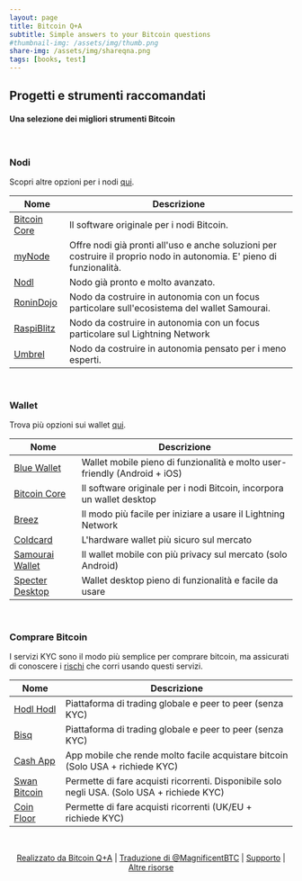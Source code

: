 ```yaml
---
layout: page
title: Bitcoin Q+A
subtitle: Simple answers to your Bitcoin questions
#thumbnail-img: /assets/img/thumb.png
share-img: /assets/img/shareqna.png
tags: [books, test]
---
```


## Progetti e strumenti raccomandati	

#### Una selezione dei migliori strumenti Bitcoin

<br/>

### Nodi

Scopri altre opzioni per i nodi [qui](/node).


| Nome                                                      | Descrizione                                                        | 
|-----------------------------------------------------------|--------------------------------------------------------------------|  
| [Bitcoin Core](https://bitcoin.org/en/bitcoin-core/)      | Il software originale per i nodi Bitcoin.                                 |
| [myNode](https://mynode.com/)                             | Offre nodi già pronti all'uso e anche soluzioni per costruire il proprio nodo in autonomia. E' pieno di funzionalità.  |                   
| [Nodl](https://nodl.it/)                                  | Nodo già pronto e molto avanzato.                                           |
| [RoninDojo](https://ronindojo.io/)                        | Nodo da costruire in autonomia con un focus particolare sull'ecosistema del wallet Samourai.                   |
| [RaspiBlitz](https://github.com/rootzoll/raspiblitz)      | Nodo da costruire in autonomia con un focus particolare sul Lightning Network                                |
| [Umbrel](https://getumbrel.com/)                          | Nodo da costruire in autonomia pensato per i meno esperti.                                  |


<br/>

### Wallet

Trova più opzioni sui wallet [qui](https://bitcoiner.guide/wallet).


| Nome                                                      | Descrizione                                                        | 
|-----------------------------------------------------------|--------------------------------------------------------------------|   
| [Blue Wallet](https://bluewallet.io/)                     | Wallet mobile pieno di funzionalità e molto user-friendly (Android + iOS)      |
| [Bitcoin Core](https://bitcoin.org/en/bitcoin-core/)       | Il software originale per i nodi Bitcoin, incorpora un wallet desktop   |
| [Breez](https://breez.technology/)                        | Il modo più facile per iniziare a usare il Lightning Network                          |               
| [Coldcard](https://coldcardwallet.com/)                   | L'hardware wallet più sicuro sul mercato                      |
| [Samourai Wallet](https://samouraiwallet.com/)            | Il wallet mobile con più privacy sul mercato (solo Android)|
| [Specter Desktop](https://github.com/cryptoadvance/specter-desktop)    | Wallet desktop pieno di funzionalità e facile da usare                       |


<br/>

### Comprare Bitcoin

I servizi KYC sono il modo più semplice per comprare bitcoin, ma assicurati di conoscere i  [rischi](https://bitcoiner.guide/nokyconly) che corri usando questi servizi.


| Nome                                                      | Descrizione                                                        | 
|-----------------------------------------------------------|--------------------------------------------------------------------|   
| [Hodl Hodl](https://hodlhodl.com/)                        | Piattaforma di trading globale e peer to peer (senza KYC)                       |
| [Bisq](https://bisq.network/)                              | Piattaforma di trading globale e peer to peer (senza KYC)                       |
| [Cash App](https://cash.app/)                             | App mobile che rende molto facile acquistare bitcoin (Solo USA + richiede KYC)    |               
| [Swan Bitcoin](https://swanbitcoin.com/)                  | Permette di fare acquisti ricorrenti. Disponibile solo negli USA. (Solo USA + richiede KYC)           |
| [Coin Floor](https://coinfloor.co.uk/)                    | Permette di fare acquisti ricorrenti (UK/EU + richiede KYC)                       |


<br/>

<p align="center">
  <a href="https://twitter.com/BitcoinQ_A">Realizzato da Bitcoin Q+A</a> |
  <a href="https://twitter.com/MagnificentBTC">Traduzione di @MagnificentBTC</a> |
  <a href="https://bqa.duckdns.org:20486/apps/96ZvtoJQr9bz5QyeDoUfhkmNTLZ/pos">Supporto</a> |
  <a href="https://bitcoiner.guide">Altre risorse</a>
  <br><br>
</p>

